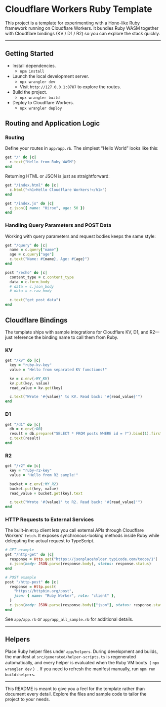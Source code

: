 # Cloudflare Workers Ruby Template

This project is a template for experimenting with a Hono-like Ruby framework running on Cloudflare Workers. It bundles Ruby WASM together with Cloudflare bindings (KV / D1 / R2) so you can explore the stack quickly.

---

## Getting Started

- Install dependencies.
  - `npm install`
- Launch the local development server.
  - `npx wrangler dev`
  - Visit `http://127.0.0.1:8787` to explore the routes.
- Build the project.
  - `npx wrangler build`
- Deploy to Cloudflare Workers.
  - `npx wrangler deploy`

## Routing and Application Logic

### Routing

Define your routes in `app/app.rb`. The simplest “Hello World” looks like this:

```ruby
get "/" do |c|
  c.text("Hello from Ruby WASM")
end
```

Returning HTML or JSON is just as straightforward:

```ruby
get "/index.html" do |c|
  c.html("<h1>Hello Cloudflare Workers!</h1>")
end

get "/index.js" do |c|
  c.json({ name: "Hiroe", age: 50 })
end
```

### Handling Query Parameters and POST Data

Working with query parameters and request bodies keeps the same style:

```ruby
get "/query" do |c|
  name = c.query["name"]
  age = c.query["age"]
  c.text("Name: #{name}, Age: #{age}")
end

post "/echo" do |c|
  content_type = c.content_type
  data = c.form_body
  # data = c.json_body
  # data = c.raw_body

  c.text("get post data")
end
```

## Cloudflare Bindings

The template ships with sample integrations for Cloudflare KV, D1, and R2—just reference the binding name to call them from Ruby.

### KV

```ruby
get "/kv" do |c|
  key = "ruby-kv-key"
  value = "Hello from separated KV functions!"

  kv = c.env(:MY_KV)
  kv.put(key, value)
  read_value = kv.get(key)

  c.text("Wrote '#{value}' to KV. Read back: '#{read_value}'")
end
```

### D1

```ruby
get "/d1" do |c|
  db = c.env(:DB)
  result = db.prepare("SELECT * FROM posts WHERE id = ?").bind(1).first
  c.text(result)
end
```

### R2

```ruby
get "/r2" do |c|
  key = "ruby-r2-key"
  value = "Hello from R2 sample!"

  bucket = c.env(:MY_R2)
  bucket.put(key, value)
  read_value = bucket.get(key).text

  c.text("Wrote '#{value}' to R2. Read back: '#{read_value}'")
end
```

### HTTP Requests to External Services

The built-in `Http` client lets you call external APIs through Cloudflare Workers’ `fetch`. It exposes synchronous-looking methods inside Ruby while delegating the actual request to TypeScript.

```ruby
# GET example
get "/http-get" do |c|
  response = Http.get("https://jsonplaceholder.typicode.com/todos/1")
  c.json(body: JSON.parse(response.body), status: response.status)
end

# POST example
post "/http-post" do |c|
  response = Http.post(
    "https://httpbin.org/post",
    json: { name: "Ruby Worker", role: "client" },
  )
  c.json(body: JSON.parse(response.body)["json"], status: response.status)
end
```

See `app/app.rb` or `app/app_all_sample.rb` for additional details.

---

## Helpers

Place Ruby helper files under `app/helpers`. During development and builds, the manifest at `src/generated/helper-scripts.ts` is regenerated automatically, and every helper is evaluated when the Ruby VM boots（ `npx wrangler dev` ）. If you need to refresh the manifest manually, run `npm run build:helpers`.

---

This README is meant to give you a feel for the template rather than document every detail. Explore the files and sample code to tailor the project to your needs.

